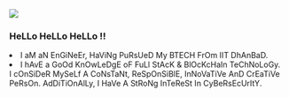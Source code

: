 <img src="https://res.cloudinary.com/dbncp99x2/image/upload/v1718389732/pL17_ponuke.png" />
<h3>HeLLo HeLLo HeLLo !!</h3>
<li>I aM aN EnGiNeEr, HaViNg PuRsUeD My BTECH FrOm IIT DhAnBaD.</li>
<li>I hAvE a GoOd KnOwLeDgE oF FuLl StAcK & BlOcKcHaIn TeChNoLoGy.<br>
I cOnSiDeR MySeLf A CoNsTaNt, ReSpOnSiBlE, InNoVaTiVe AnD CrEaTiVe PeRsOn. AdDiTiOnAlLy, I HaVe A StRoNg InTeReSt In CyBeRsEcUrItY.</li>

<!-- <p align="left"> <img src="https://komarev.com/ghpvc/?username=piyushlunawat&label=Profile%20views&color=0e75b6&style=flat" alt="piyushlunawat" /> </p> -->
<!--
**PiyushLunawat/PiyushLunawat** is a ✨ _special_ ✨ repository because its `README.md` (this file) appears on your GitHub profile.

Here are some ideas to get you started:

- 🔭 I’m currently working on ...
- 🌱 I’m currently learning ...
- 👯 I’m looking to collaborate on ...
- 🤔 I’m looking for help with ...
- 💬 Ask me about ...
- 📫 How to reach me: ...
- 😄 Pronouns: ...
- ⚡ Fun fact: ...
-->
